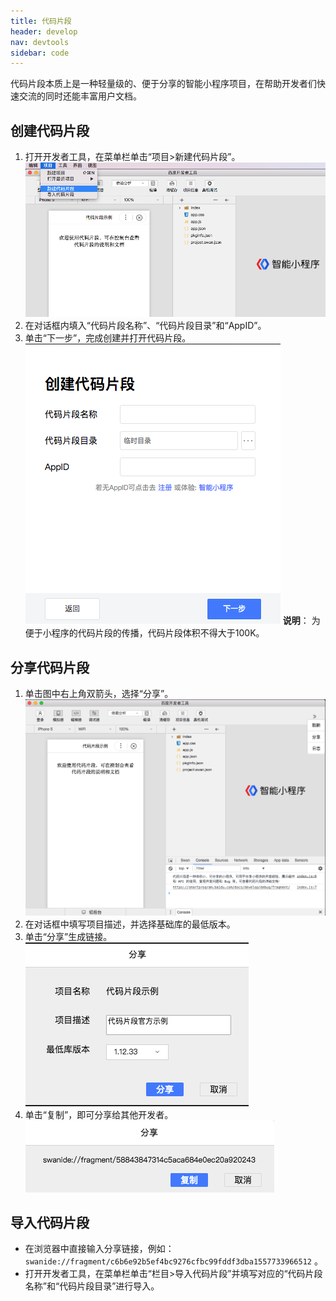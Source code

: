 ```yaml
---
title: 代码片段
header: develop
nav: devtools
sidebar: code
---
```

代码片段本质上是一种轻量级的、便于分享的智能小程序项目，在帮助开发者们快速交流的同时还能丰富用户文档。

## 创建代码片段
1. 打开开发者工具，在菜单栏单击“项目>新建代码片段”。
![图片](../../../img/tool/工具28.png)
2. 在对话框内填入“代码片段名称”、“代码片段目录”和“AppID”。
3. 单击“下一步”，完成创建并打开代码片段。
![图片](../../../img/tool/工具29.png)
**说明**：
为便于小程序的代码片段的传播，代码片段体积不得大于100K。

## 分享代码片段
1. 单击图中右上角双箭头，选择“分享”。
![图片](../../../img/tool/工具30.png)
2. 在对话框中填写项目描述，并选择基础库的最低版本。
3. 单击“分享”生成链接。
![图片](../../../img/tool/工具31.png)
4. 单击“复制”，即可分享给其他开发者。
![图片](../../../img/tool/工具32.png)
## 导入代码片段

* 在浏览器中直接输入分享链接，例如：`swanide://fragment/c6b6e92b5ef4bc9276cfbc99fddf3dba1557733966512` 。
* 打开开发者工具，在菜单栏单击“栏目>导入代码片段”并填写对应的“代码片段名称”和“代码片段目录”进行导入。